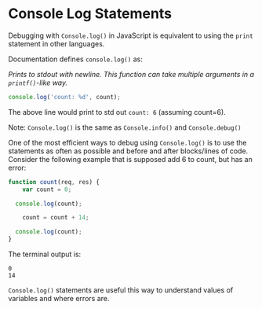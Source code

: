 # Console Log Statements

Debugging with `Console.log()` in JavaScript is equivalent to using the `print` statement in other languages.

Documentation defines `console.log()` as:

_Prints to stdout with newline. This function can take multiple arguments in a `printf()`-like way._

```javascript
console.log('count: %d', count);
```

The above line would print to std out `count: 6` \(assuming count=6\).

Note: `Console.log()` is the same as `Console.info()` and `Console.debug()`

One of the most efficient ways to debug using `Console.log()` is to use the statements as often as possible and before and after blocks/lines of code. Consider the following example that is supposed add 6 to count, but has an error:

```javascript
function count(req, res) {
    var count = 0;

  console.log(count);

    count = count + 14;

  console.log(count);
}
```

The terminal output is:

```text
0
14
```

`Console.log()` statements are useful this way to understand values of variables and where errors are.

